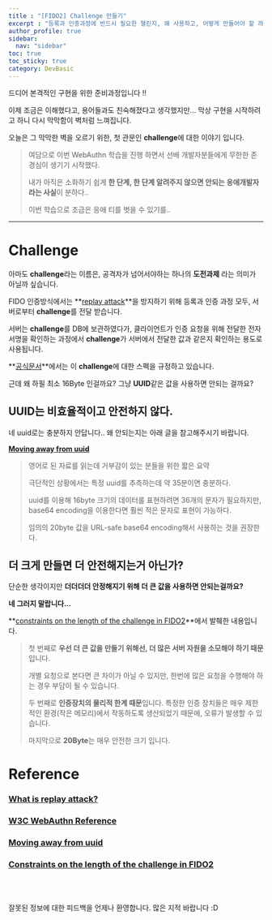 ```yaml
---
title : "[FIDO2] Challenge 만들기"
excerpt : "등록과 인증과정에 반드시 필요한 챌린지, 왜 사용하고, 어떻게 만들어야 할 까?"
author_profile: true
sidebar:
  nav: "sidebar"
toc: true
toc_sticky: true
category: DevBasic
---
```


드디어 본격적인 구현을 위한 준비과정입니다 !!

이제 조금은 이해했다고, 용어들과도 친숙해졌다고 생각했지만... 막상 구현을 시작하려고 하니 다시 막막함이 벽처럼 느껴집니다.  
  
오늘은 그 막막한 벽을 오르기 위한, 첫 관문인 **challenge**에 대한 이야기 입니다.

> 여담으로 이번 WebAuthn 학습을 진행 하면서 선배 개발자분들에게 무한한 존경심이 생기기 시작했다.  
>  
> 내가 아직은 소화하기 쉽게 **한 단계, 한 단계 알려주지 않으면 안되는 응애개발자라는 사실**이 분하다..    
>    
> 이번 학습으로 조금은 응애 티를 벗을 수 있기를..
    
---
  
# Challenge  

아마도 **challenge**라는 이름은, 공격자가 넘어서야하는 하나의 **도전과제** 라는 의미가 아닐까 싶습니다.      
  
FIDO 인증방식에서는 **[replay attack](https://academy.binance.com/en/articles/what-is-a-replay-attack)**을 방지하기 위해 등록과 인증 과정 모두, 서버로부터 **challenge**를 전달 받습니다.  

서버는 **challenge**를 DB에 보관하였다가, 클라이언트가 인증 요청을 위해 전달한 전자서명을 확인하는 과정에서 **challenge**가 서버에서 전달한 값과 같은지 확인하는 용도로 사용됩니다.  

**[공식문서](https://w3c.github.io/webauthn/#sctn-cryptographic-challenges)**에서는 이 **challenge**에 대한 스펙을 규정하고 있습니다.   
  
근데 왜 하필 최소 16Byte 인걸까요? 그냥 **UUID**같은 값을 사용하면 안되는 걸까요?  
  
## **UUID는 비효율적이고 안전하지 않다.**  
  
네 uuid로는 충분하지 안답니다..  왜 안되는지는 아래 글을 참고해주시기 바랍니다.  

**[Moving away from uuid](https://neilmadden.blog/2018/08/30/moving-away-from-uuids/)**   
  
> 영어로 된 자료를 읽는데 거부감이 있는 분들을 위한 짧은 요약  
>   
> 극단적인 상황에서는 특정 uuid를 추측하는데 약 35분이면 충분하다.
>   
> uuid를 이용해 16byte 크기의 데이터를 표현하려면 36개의 문자가 필요하지만, base64 encoding을 이용한다면 훨씬 적은 문자로 표현이 가능하다.  
>   
> 임의의 20byte 값을 URL-safe base64 encoding해서 사용하는 것을 권장한다.

## **더 크게 만들면 더 안전해지는거 아닌가?**  
    
단순한 생각이지만 **더더더더 안정해지기 위해 더 큰 값을 사용하면 안되는걸까요?**  
  
**네 그러지 말랍니다...**  
  
**[constraints on the length of the challenge in FIDO2](https://groups.google.com/a/fidoalliance.org/g/fido-dev/c/la5eGs484n8)**에서 발췌한 내용입니다.  

> 첫 번째로 **우선 더 큰 값을 만들기 위해선, 더 많은 서버 자원을 소모해야 하기 때문**입니다.  
>  
> 개별 요청으로 본다면 큰 차이가 아닐 수 있지만, 한번에 많은 요청을 수행해야 하는 경우 부담이 될 수 있습니다.    
>    
> 두 번째로 **인증장치의 물리적 한계 때문**입니다. 특정한 인증 장치들은 매우 제한적인 환경(작은 메모리)에서 작동하도록 생산되었기 때문에, 오류가 발생할 수 있습니다.  
> 
> 마지막으로 **20Byte**는 매우 안전한 크기 입니다. 

    
# Reference

### **[What is replay attack?](https://academy.binance.com/en/articles/what-is-a-replay-attack)**

### **[W3C WebAuthn Reference](https://w3c.github.io/webauthn/#sctn-cryptographic-challenges)**  
  
### **[Moving away from uuid](https://neilmadden.blog/2018/08/30/moving-away-from-uuids/)**  
  
### **[Constraints on the length of the challenge in FIDO2](https://groups.google.com/a/fidoalliance.org/g/fido-dev/c/la5eGs484n8)**  
  
&nbsp;  
&nbsp;  
  
잘못된 정보에 대한 피드백을 언제나 환영합니다. 많은 지적 바랍니다 :D  